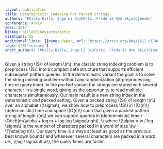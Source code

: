 ```yaml
---
layout: publication
title: Deterministic Indexing For Packed Strings
authors: "Philip Bille, Inge Li G\xF8rtz, Frederik Rye Skjoldjensen"
conference: Arxiv
year: 2017
bibkey: bille2016deterministic
citations: 15
additional_links: [{name: Paper, url: 'https://arxiv.org/abs/1612.01748'}]
tags: ["Efficiency"]
short_authors: "Philip Bille, Inge Li G\xF8rtz, Frederik Rye Skjoldjensen"
---
```

Given a string \\(S\\) of length \\(n\\), the classic string indexing problem is to
preprocess \\(S\\) into a compact data structure that supports efficient subsequent
pattern queries. In the *deterministic* variant the goal is to solve the
string indexing problem without any randomization (at preprocessing time or
query time). In the *packed* variant the strings are stored with several
character in a single word, giving us the opportunity to read multiple
characters simultaneously. Our main result is a new string index in the
deterministic *and* packed setting. Given a packed string \\(S\\) of length
\\(n\\) over an alphabet \\(\sigma\\), we show how to preprocess \\(S\\) in \\(O(n)\\)
(deterministic) time and space \\(O(n)\\) such that given a packed pattern string
of length \\(m\\) we can support queries in (deterministic) time \\(O\left(m/\alpha +
log m + log log \sigma\right), \\) where \\(\alpha = w / log \sigma\\) is the
number of characters packed in a word of size \\(w = \Theta(log n)\\). Our query
time is always at least as good as the previous best known bounds and whenever
several characters are packed in a word, i.e., \\(log \sigma \ll w\\), the query
times are faster.